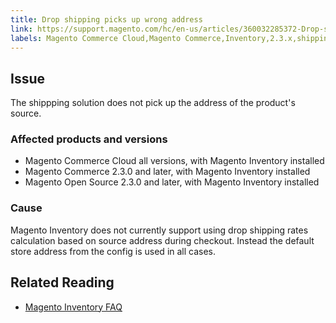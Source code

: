 ```yaml
---
title: Drop shipping picks up wrong address 
link: https://support.magento.com/hc/en-us/articles/360032285372-Drop-shipping-picks-up-wrong-address-
labels: Magento Commerce Cloud,Magento Commerce,Inventory,2.3.x,shipping
---
```


Issue
-----

 The shippping solution does not pick up the address of the product's source.

 ### Affected products and versions

 
 * Magento Commerce Cloud all versions, with Magento Inventory installed 
 * Magento Commerce 2.3.0 and later, with Magento Inventory installed 
 * Magento Open Source 2.3.0 and later, with Magento Inventory installed 
 
 ### Cause

 Magento Inventory does not currently support using drop shipping rates calculation based on source address during checkout. Instead the default store address from the config is used in all cases.

 Related Reading
---------------

 
 * [Magento Inventory FAQ](https://github.com/magento/inventory/wiki/MSI-FAQs)
 
